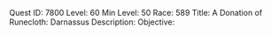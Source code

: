 Quest ID: 7800
Level: 60
Min Level: 50
Race: 589
Title: A Donation of Runecloth: Darnassus
Description: 
Objective: 
